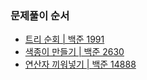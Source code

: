 ### 문제풀이 순서
- [트리 순회 | 백준 1991](https://www.acmicpc.net/problem/1991)
- [색종이 만들기 | 백준 2630](https://www.acmicpc.net/problem/2630)
- [연산자 끼워넣기 | 백준 14888](https://www.acmicpc.net/problem/14888)
